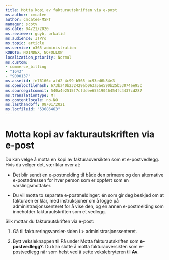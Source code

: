 ```yaml
---
title: Motta kopi av fakturautskriften via e-post
ms.author: cmcatee
author: cmcatee-MSFT
manager: scotv
ms.date: 04/21/2020
ms.reviewer: guyb, prkalid
ms.audience: ITPro
ms.topic: article
ms.service: o365-administration
ROBOTS: NOINDEX, NOFOLLOW
localization_priority: Normal
ms.custom:
- commerce_billing
- "1643"
- "9000137"
ms.assetid: fe76166c-afd2-4c99-b565-bc93ed6b84e3
ms.openlocfilehash: 673ba40b232429ab063a5ae590b25b53074ee95c
ms.sourcegitcommit: 540a4e2515f7cfddee65519046454fc4437cd287
ms.translationtype: MT
ms.contentlocale: nb-NO
ms.lasthandoff: 08/01/2021
ms.locfileid: "53686463"
---
```

# <a name="receive-copy-of-your-billing-statement-in-email"></a>Motta kopi av fakturautskriften via e-post

Du kan velge å motta en kopi av fakturaoversikten som et e-postvedlegg. Hvis du velger det, vær klar over at:
  
- Det blir sendt en e-postmelding til både den primære og den alternative e-postadressen for hver person som er oppført som en varslingsmottaker.

- Du vil motta to separate e-postmeldinger: én som gir deg beskjed om at fakturaen er klar, med instruksjoner om å logge på administrasjonssenteret for å vise den, og en annen e-postmelding som inneholder fakturautskriften som et vedlegg.

Slik mottar du fakturautskriften via e-post:
  
1. Gå til faktureringsvarsler-siden i  \> [](https://go.microsoft.com/fwlink/p/?linkid=853212) administrasjonssenteret.

2. Bytt veksleknappen til På under Motta fakturautskriften som **e-postvedlegg?**.  Du kan slutte å motta fakturaoversikten som e-postvedlegg når som helst ved å sette vekslebryteren til **Av**.
